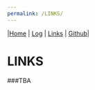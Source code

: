 ```yaml
---
permalink: /LINKS/
---
```

|[Home](.) | [Log](TXT/mylog.txt) | [Links](/LINKS/) | [Github](https://github.com/mfikriharyanto/os212/)|

# LINKS
###TBA
